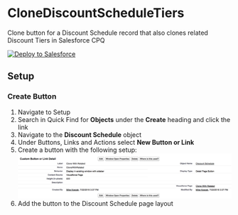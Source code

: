 # CloneDiscountScheduleTiers
Clone button for a Discount Schedule record that also clones related Discount Tiers in Salesforce CPQ

<a href="https://githubsfdeploy.herokuapp.com">
  <img alt="Deploy to Salesforce"
       src="https://raw.githubusercontent.com/afawcett/githubsfdeploy/master/deploy.png">
</a>

## Setup

### Create Button



1. Navigate to Setup
2. Search in Quick Find for **Objects** under the **Create** heading and click the link
3. Navigate to the **Discount Schedule** object
4. Under Buttons, Links and Actions select **New Button or Link**
5. Create a button with the following setup:
![Button Setup](images/ButtonSetup.png)
6. Add the button to the Discount Schedule page layout